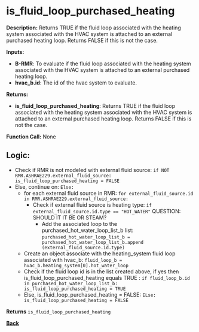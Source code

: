 # is_fluid_loop_purchased_heating  

**Description:** Returns TRUE if the fluid loop associated with the heating system associated with the HVAC system is attached to an external purchased heating loop. Returns FALSE if this is not the case.   

**Inputs:**  
- **B-RMR**: To evaluate if the fluid loop associated with the heating system associated with the HVAC system is attached to an external purchased heating loop.   
- **hvac_b.id**: The id of the hvac system to evaluate.  

**Returns:**  
- **is_fluid_loop_purchased_heating**: Returns TRUE if the fluid loop associated with the heating system associated with the HVAC system is attached to an external purchased heating loop. Returns FALSE if this is not the case.   
 
**Function Call:** None  

## Logic:   
- Check if RMR is not modeled with external fluid source: `if NOT RMR.ASHRAE229.external_fluid_source: is_fluid_loop_purchased_heating = FALSE`
- Else, continue on: `Else:`  
    - for each external fluid source in RMR: `for external_fluid_source.id in RMR.ASHRAE229.external_fluid_source:`
        - Check if external fluid source is heating type: `if external_fluid_source.id.type == "HOT_WATER"` QUESTION: SHOULD IT IT BE OR STEAM?  
            - Add the associated loop to the purchased_hot_water_loop_list_b list: `purchased_hot_water_loop_list_b = purchased_hot_water_loop_list_b.append (external_fluid_source.id.type)` 
    - Create an object associate with the heating_system fluid loop associated with hvac_b: `fluid_loop_b = hvac_b.heating_system[0].hot_water_loop`
    - Check if the fluid loop id is in the list created above, if yes then is_fluid_loop_purchased_heating equals TRUE  : `if fluid_loop_b.id in purchased_hot_water_loop_list_b: is_fluid_loop_purchased_heating = TRUE` 
    - Else, is_fluid_loop_purchased_heating = FALSE: `ELse: is_fluid_loop_purchased_heating = FALSE`  

**Returns** `is_fluid_loop_purchased_heating`  



**[Back](../_toc.md)**